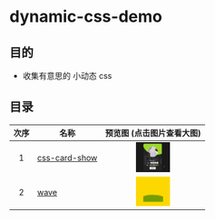 # dynamic-css-demo

## 目的

- 收集有意思的 小动态 css

## 目录

| 次序 | 名称 | 预览图 (点击图片查看大图)|
| :-: | --- | :-: |
| 1 | [css-card-show](https://github.com/YoRenChen/dynamic-css-demo/tree/master/demo/css-card-show) | <img width=60 src="demo/css-card-show/docs/preview.gif" title="点击查看大图"/>|
| 2 | [wave](https://github.com/YoRenChen/dynamic-css-demo/tree/master/demo/wave) | <img width=60 src="demo/wave/preview.gif" title="点击查看大图"/> |
